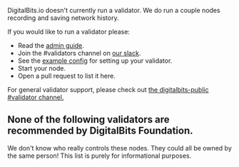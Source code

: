 DigitalBits.io doesn't currently run a validator. We do run a couple nodes recording and saving network history.

If you would like to run a validator please:
 - Read the [admin guide](https://developer.digitalbits.io/digitalbits-core/learn/admin.html).
 - Join the #validators channel on [our slack](http://slack.digitalbits.io).
 - See the [example config](./other/digitalbits-core-validator-example.cfg) for setting up your validator.
 - Start your node.
 - Open a pull request to list it here.

For general validator support, please check out [the digitalbits-public #validator channel.](https://slack.digitalbits.io)

## None of the following validators are recommended by DigitalBits Foundation.

We don't know who really controls these nodes. They could all be owned by the same person! This list is purely for informational purposes.

